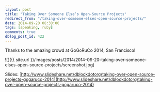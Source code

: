 ```yaml
---
layout: post
title: "Taking Over Someone Else’s Open-Source Projects"
redirect_from: "/taking-over-someone-elses-open-source-projects/"
date: 2014-09-20 00:30:00
tags: [speaking, ruby]
comments: true
dblog_post_id: 422
---
```

Thanks to the amazing crowd at GoGoRuCo 2014, San Francisco!

![]({{ site.url }}/images/posts/2014/2014-09-20-taking-over-someone-elses-open-source-projects/screenshot.jpg)

Slides: [http://www.slideshare.net/dblockdotorg/taking-over-open-source-projects-gogaruco-2014](http://www.slideshare.net/dblockdotorg/taking-over-open-source-projects-gogaruco-2014)
